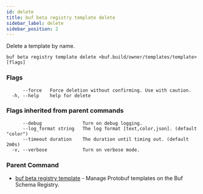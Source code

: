 ```yaml
---
id: delete
title: buf beta registry template delete
sidebar_label: delete
sidebar_position: 2
---
```

Delete a template by name.

```
buf beta registry template delete <buf.build/owner/templates/template> [flags]
```

### Flags

```
      --force   Force deletion without confirming. Use with caution.
  -h, --help    help for delete
```

### Flags inherited from parent commands

```
      --debug               Turn on debug logging.
      --log_format string   The log format [text,color,json]. (default "color")
      --timeout duration    The duration until timing out. (default 2m0s)
  -v, --verbose             Turn on verbose mode.
```

### Parent Command

* [buf beta registry template](index)	 - Manage Protobuf templates on the Buf Schema Registry.
